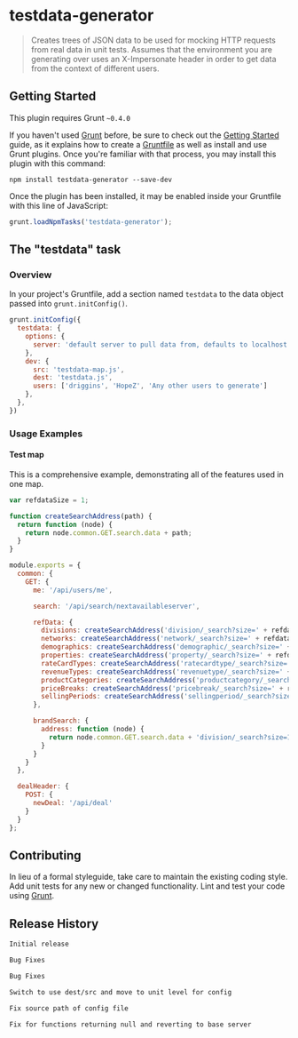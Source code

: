 # testdata-generator

> Creates trees of JSON data to be used for mocking HTTP requests from real data in unit tests. Assumes that the environment you are generating over uses an X-Impersonate header in order to get data from the context of different users.

## Getting Started
This plugin requires Grunt `~0.4.0`

If you haven't used [Grunt](http://gruntjs.com/) before, be sure to check out the [Getting Started](http://gruntjs.com/getting-started) guide, as it explains how to create a [Gruntfile](http://gruntjs.com/sample-gruntfile) as well as install and use Grunt plugins. Once you're familiar with that process, you may install this plugin with this command:

```shell
npm install testdata-generator --save-dev
```

Once the plugin has been installed, it may be enabled inside your Gruntfile with this line of JavaScript:

```js
grunt.loadNpmTasks('testdata-generator');
```

## The "testdata" task

### Overview
In your project's Gruntfile, add a section named `testdata` to the data object passed into `grunt.initConfig()`.

```js
grunt.initConfig({
  testdata: {
    options: {
      server: 'default server to pull data from, defaults to localhost'
    },
    dev: {
      src: 'testdata-map.js',
      dest: 'testdata.js',
      users: ['driggins', 'HopeZ', 'Any other users to generate']
    },
  },
})
```

### Usage Examples

#### Test map
This is a comprehensive example, demonstrating all of the features used in one map.

```js
var refdataSize = 1;

function createSearchAddress(path) {
  return function (node) {
    return node.common.GET.search.data + path;
  }
}

module.exports = {
  common: {
    GET: {
      me: '/api/users/me',

      search: '/api/search/nextavailableserver',

      refData: {
        divisions: createSearchAddress('division/_search?size=' + refdataSize),
        networks: createSearchAddress('network/_search?size=' + refdataSize),
        demographics: createSearchAddress('demographic/_search?size=' + refdataSize),
        properties: createSearchAddress('property/_search?size=' + refdataSize),
        rateCardTypes: createSearchAddress('ratecardtype/_search?size=' + refdataSize),
        revenueTypes: createSearchAddress('revenuetype/_search?size=' + refdataSize),
        productCategories: createSearchAddress('productcategory/_search?size=' + refdataSize),
        priceBreaks: createSearchAddress('pricebreak/_search?size=' + refdataSize),
        sellingPeriods: createSearchAddress('sellingperiod/_search?size=' + refdataSize)
      },

      brandSearch: {
        address: function (node) {
          return node.common.GET.search.data + 'division/_search?size=1';
        }
      }
    }
  },

  dealHeader: {
    POST: {
      newDeal: '/api/deal'
    }
  }
};
```

## Contributing
In lieu of a formal styleguide, take care to maintain the existing coding style. Add unit tests for any new or changed functionality. Lint and test your code using [Grunt](http://gruntjs.com/).

## Release History
```0.1.1
Initial release
```
```0.1.2
Bug Fixes
```
```0.1.3
Bug Fixes
```
```0.1.4
Switch to use dest/src and move to unit level for config
```
```0.1.5
Fix source path of config file
```
```0.1.6
Fix for functions returning null and reverting to base server
```
